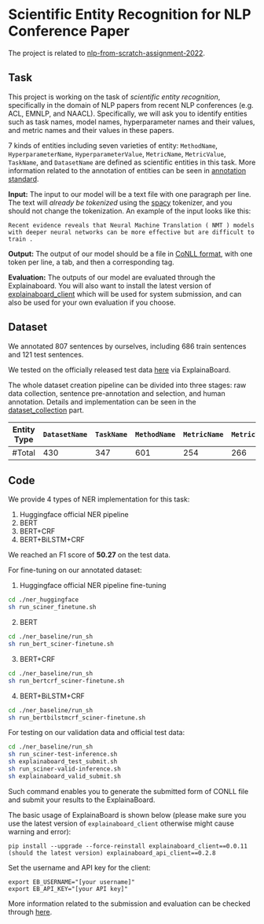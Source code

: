 # Scientific Entity Recognition for NLP Conference Paper

The project is related to [nlp-from-scratch-assignment-2022](https://github.com/neubig/nlp-from-scratch-assignment-2022). 

## Task

This project is working on the task of *scientific entity recognition*, specifically in the domain of NLP papers from recent NLP conferences (e.g. ACL, EMNLP, and NAACL). Specifically, we will ask you to identify entities such as task names, model names, hyperparameter names and their values, and metric names and their values in these papers.

7 kinds of entities including seven varieties of entity: `MethodName`, `HyperparameterName`, `HyperparameterValue`, `MetricName`, `MetricValue`, `TaskName`, and `DatasetName` are defined as scientific entities in this task. More information related to the annotation of entities can be seen in [annotation standard](https://github.com/neubig/nlp-from-scratch-assignment-2022/blob/main/annotation_standard.md).

**Input:** The input to our model will be a text file with one paragraph per line. The text will *already be tokenized* using the [spacy](https://spacy.io/api/tokenizer/) tokenizer, and you should not change the tokenization. An example of the input looks like this:

```
Recent evidence reveals that Neural Machine Translation ( NMT ) models with deeper neural networks can be more effective but are difficult to train .
```

**Output:** The output of our model should be a file in [CoNLL format](https://simpletransformers.ai/docs/ner-data-formats/#text-file-in-conll-format), with one token per line, a tab, and then a corresponding tag.

**Evaluation:** The outputs of our model are evaluated through the Explainaboard. You will also want to install the latest version of [explainaboard_client](https://github.com/neulab/explainaboard_client) which will be used for system submission, and can also be used for your own evaluation if you choose.

## Dataset

We annotated 807 sentences by ourselves, including 686 train sentences and 121 test sentences.

We tested on the officially released test data [here](https://github.com/neubig/nlp-from-scratch-assignment-2022/tree/main/data) via ExplainaBoard.

The whole dataset creation pipeline can be divided into three stages: raw data collection, sentence pre-annotation and selection, and human annotation. Details and implementation can be seen in the [dataset_collection](https://github.com/lwaekfjlk/NER4NLPPaper/tree/main/dataset_collection) part.

| Entity Type | `DatasetName` | `TaskName` | `MethodName` | `MetricName` | `MetricValue` | `HyperparameterName` | `HyperparameterValue` |
| ----------- | ------------- | ---------- | ------------ | ------------ | ------------- | -------------------- | --------------------- |
| #Total      | 430           | 347        | 601          | 254          | 266           | 300                  | 342                   |

## Code

We provide 4 types of NER implementation for this task:

1. Huggingface official NER pipeline
2. BERT
3. BERT+CRF
4. BERT+BiLSTM+CRF

We reached an F1 score of **50.27** on the test data.

For fine-tuning on our annotated dataset:

1. Huggingface official NER pipeline fine-tuning

```bash
cd ./ner_huggingface
sh run_sciner_finetune.sh
```

2. BERT

```bash
cd ./ner_baseline/run_sh
sh run_bert_sciner-finetune.sh
```

3. BERT+CRF

```bash
cd ./ner_baseline/run_sh
sh run_bertcrf_sciner-finetune.sh
```

4. BERT+BiLSTM+CRF

```bash
cd ./ner_baseline/run_sh
sh run_bertbilstmcrf_sciner-finetune.sh
```

For testing on our validation data and official test data:

```bash
cd ./ner_baseline/run_sh
sh run_sciner-test-inference.sh
sh explainaboard_test_submit.sh
sh run_sciner-valid-inference.sh
sh explainaboard_valid_submit.sh
```

Such command enables you to generate the submitted form of CONLL file and submit your results to the ExplainaBoard.

The basic usage of ExplainaBoard is shown below (please make sure you use the latest version of `explainaboard_client` otherwise might cause warning and error):

```
pip install --upgrade --force-reinstall explainaboard_client==0.0.11 (should the latest version) explainaboard_api_client==0.2.8
```

Set the username and API key for the client:

```
export EB_USERNAME="[your username]"
export EB_API_KEY="[your API key]"
```

More information related to the submission and evaluation can be checked through [here](https://github.com/neubig/nlp-from-scratch-assignment-2022/blob/main/evaluation_and_submission.md).

